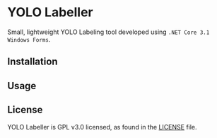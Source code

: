 # YOLO Labeller
Small, lightweight YOLO Labeling tool developed using `.NET Core 3.1 Windows Forms`.

## Installation
## Usage
## License
YOLO Labeller is GPL v3.0 licensed, as found in the [LICENSE](LICENSE) file.

